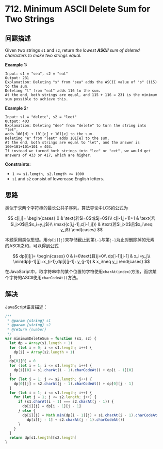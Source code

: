 # 712. Minimum ASCII Delete Sum for Two Strings

## 问题描述

Given two strings `s1` and `s2`, return *the lowest **ASCII** sum of deleted characters to make two strings equal*.

**Example 1:**

```
Input: s1 = "sea", s2 = "eat"
Output: 231
Explanation: Deleting "s" from "sea" adds the ASCII value of "s" (115) to the sum.
Deleting "t" from "eat" adds 116 to the sum.
At the end, both strings are equal, and 115 + 116 = 231 is the minimum sum possible to achieve this.
```

**Example 2:**

```
Input: s1 = "delete", s2 = "leet"
Output: 403
Explanation: Deleting "dee" from "delete" to turn the string into "let",
adds 100[d] + 101[e] + 101[e] to the sum.
Deleting "e" from "leet" adds 101[e] to the sum.
At the end, both strings are equal to "let", and the answer is 100+101+101+101 = 403.
If instead we turned both strings into "lee" or "eet", we would get answers of 433 or 417, which are higher.
```

**Constraints:**

- `1 <= s1.length, s2.length <= 1000`
- `s1` and `s2` consist of lowercase English letters.

## 思路

类似于求两个字符串的最长公共子序列。算法导论中LCS的公式为

$$
c[i,j]=
\begin{cases}
0 & \text{若$i=0$或$j=0$}\\
c[i-1,j+1]+1 & \text{若$i,j>0$且$x_i=y_j$}\\
\max({c[i,j-1],c[i-1,j]}) & \text{若$i,j>0$且$x_i\neq y_j$}
\end{cases}
$$

本题采用类似思想。用`dp[i][j]`来存储截止到第`i-1`与第`j-1`为止对删除掉的元素的ASCII之和，可以得到公式

$$
dp[i][j]=
\begin{cases}
0 & i=0\text{且}j=0\\
dp[i-1][j-1] & x_i=y_j\\
\min(dp[i-1][j]+x_{i-1},dp[i][j-1]+y_{j-1}) & x_i\neq y_j
\end{cases}
$$

在JavaScript中，取字符串中的某个位置的字符使用`charAt(index)`方法，而求某个字符的ASCII使用`charCodeAt()`方法。

## 解决

JavaScript语言描述：

```javascript
/**
 * @param {string} s1
 * @param {string} s2
 * @return {number}
 */
var minimumDeleteSum = function (s1, s2) {
  let dp = Array(s1.length + 1)
  for (let i = 0; i <= s1.length; i++) {
    dp[i] = Array(s2.length + 1)
  }
  dp[0][0] = 0
  for (let i = 1; i <= s1.length; i++) {
    dp[i][0] = s1.charAt(i - 1).charCodeAt() + dp[i - 1][0]
  }
  for (let j = 1; j <= s2.length; j++) {
    dp[0][j] = s2.charAt(j - 1).charCodeAt() + dp[0][j - 1]
  }
  for (let i = 1; i <= s1.length; i++) {
    for (let j = 1; j <= s2.length; j++) {
      if (s1.charAt(i - 1) === s2.charAt(j - 1)) {
        dp[i][j] = dp[i - 1][j - 1]
      } else {
        dp[i][j] = Math.min(dp[i - 1][j] + s1.charAt(i - 1).charCodeAt(),
          dp[i][j - 1] + s2.charAt(j - 1).charCodeAt())
      }
    }
  }
  return dp[s1.length][s2.length]
}
```
